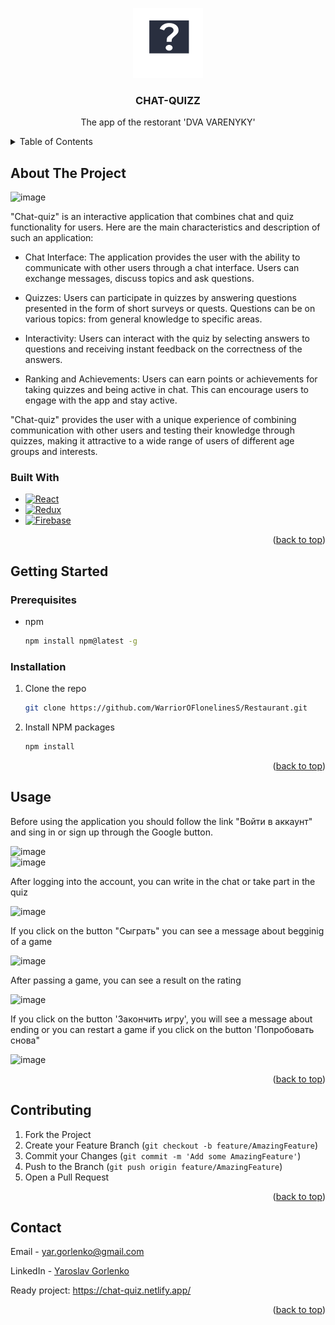 <a name="readme-top"></a>
<div align='center'>
  <img src='https://github.com/WarriorOFlonelinesS/chat-quizz/blob/master/public/favicon.svg'>
</div>
  <h3 align="center">CHAT-QUIZZ</h3>
  <p align="center">
    The app of the restorant 'DVA VARENYKY'
    <br />
</div>
<details>
  <summary>Table of Contents</summary>
  <ol>
    <li>
      <a href="#about-the-project">About The Project</a>
      <ul>
        <li><a href="#built-with">Built With</a></li>
      </ul>
    </li>
    <li>
      <a href="#getting-started">Getting Started</a>
      <ul>
        <li><a href="#prerequisites">Prerequisites</a></li>
        <li><a href="#installation">Installation</a></li>
      </ul>
    </li>
    <li><a href="#usage">Usage</a></li>
    <li><a href="#contributing">Contributing</a></li>
    <li><a href="#contact">Contact</a></li>
  </ol>
</details>



<!-- ABOUT THE PROJECT -->
## About The Project
![image](https://github.com/WarriorOFlonelinesS/chat-quizz/assets/98014616/4b21b707-a55a-4ea6-af5f-c23b3698f687)

"Chat-quiz" is an interactive application that combines chat and quiz functionality for users. Here are the main characteristics and description of such an application:

+ Chat Interface: The application provides the user with the ability to communicate with other users through a chat interface. Users can exchange messages, discuss topics and ask questions.

+ Quizzes: Users can participate in quizzes by answering questions presented in the form of short surveys or quests. Questions can be on various topics: from general knowledge to specific areas.

+ Interactivity: Users can interact with the quiz by selecting answers to questions and receiving instant feedback on the correctness of the answers.

+ Ranking and Achievements: Users can earn points or achievements for taking quizzes and being active in chat. This can encourage users to engage with the app and stay active.

"Chat-quiz" provides the user with a unique experience of combining communication with other users and testing their knowledge through quizzes, making it attractive to a wide range of users of different age groups and interests.

### Built With

* [![React][React]][React-url]
* [![Redux][Redux]][Redux-url]
* [![Firebase][Firebase]][Firebase-url]
<p align="right">(<a href="#readme-top">back to top</a>)</p>



<!-- GETTING STARTED -->
## Getting Started
### Prerequisites

* npm
  ```sh
  npm install npm@latest -g
  ```

### Installation

1. Clone the repo
   ```sh
   git clone https://github.com/WarriorOFlonelinesS/Restaurant.git
   ```
2. Install NPM packages
   ```sh
   npm install
   ```

<p align="right">(<a href="#readme-top">back to top</a>)</p>

## Usage
<p>
  Before using the application you should follow the link "Войти в аккаунт" and sing in or sign up through the Google button. 
</p>

![image](https://github.com/WarriorOFlonelinesS/chat-quizz/assets/98014616/362f2903-00ff-47f0-bc45-76d7d51efc8d)
<br>
![image](https://github.com/WarriorOFlonelinesS/chat-quizz/assets/98014616/1b72451f-1b04-41e7-82bb-bd892d567608)

<p>
  Аfter logging into the account, you can write in the chat or take part in the quiz
</p>

![image](https://github.com/WarriorOFlonelinesS/chat-quizz/assets/98014616/570f238c-9a99-463d-a03a-2e7590dc374c)

<p>
  If you click on the button "Сыграть" you can see a message about begginig of a game
</p>

![image](https://github.com/WarriorOFlonelinesS/chat-quizz/assets/98014616/e0ff2058-785a-4e4a-89af-29bb05bcfd94)

<p>
    After passing a game, you can see a result on the rating
</p>

![image](https://github.com/WarriorOFlonelinesS/chat-quizz/assets/98014616/04716d06-4bb5-4c1f-99d5-b617b471f292)


<p>
    If you click on the button 'Закончить игру', you will see a message about ending or you can restart a game if you click on the button 'Попробовать снова" 
</p>

![image](https://github.com/WarriorOFlonelinesS/chat-quizz/assets/98014616/09f75158-c028-4943-ba01-0880ca6e679a)


<p align="right">(<a href="#readme-top">back to top</a>)</p>

## Contributing

1. Fork the Project
2. Create your Feature Branch (`git checkout -b feature/AmazingFeature`)
3. Commit your Changes (`git commit -m 'Add some AmazingFeature'`)
4. Push to the Branch (`git push origin feature/AmazingFeature`)
5. Open a Pull Request

<p align="right">(<a href="#readme-top">back to top</a>)</p>

## Contact

Email - yar.gorlenko@gmail.com

LinkedIn - [Yaroslav Gorlenko](https://www.linkedin.com/in/yaroslav-gorlenko-a6bb60297/)

Ready project: https://chat-quiz.netlify.app/

<p align="right">(<a href="#readme-top">back to top</a>)</p>

[product-screenshot]: images/screenshot.png
[React]: https://img.shields.io/badge/react-20232A?style=for-the-badge&logo=react&logoColor=blue
[React-url]: https://legacy.reactjs.org/
[Redux]: https://img.shields.io/badge/redux-20232A?style=for-the-badge&logo=redux&logoColor=764abc
[Redux-url]: https://redux.js.org/
[Firebase]: https://img.shields.io/badge/firebase-20232A?style=for-the-badge&logo=firebase&logoColor=yellow
[Firebase-url]: https://firebase.google.com/

